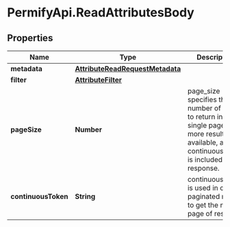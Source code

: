 # PermifyApi.ReadAttributesBody

## Properties

Name | Type | Description | Notes
------------ | ------------- | ------------- | -------------
**metadata** | [**AttributeReadRequestMetadata**](AttributeReadRequestMetadata.md) |  | [optional] 
**filter** | [**AttributeFilter**](AttributeFilter.md) |  | [optional] 
**pageSize** | **Number** | page_size specifies the number of results to return in a single page. If more results are available, a continuous_token is included in the response. | [optional] 
**continuousToken** | **String** | continuous_token is used in case of paginated reads to get the next page of results. | [optional] 


